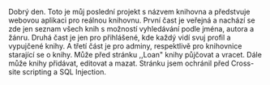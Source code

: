 Dobrý den.
Toto je můj poslední projekt s názvem knihovna a předstvuje webovou aplikaci pro reálnou knihovnu.
První čast je veřejná a nachází se zde jen seznam všech knih s možností vyhledávání podle jména, autora a žánru.
Druhá čast je jen pro přihlášené, kde každý vidí svuj profil a vypujčené knihy.
A třetí část je pro adminy, respektlivě pro knihovnice starající se o knihy. Může před stránku ,,Loan" knihy půjčovat a vracet. Dále může knihy přidávat, editovat a mazat.
Stránku jsem ochránil před Cross-site scripting a SQL Injection.

